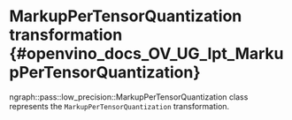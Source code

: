 # MarkupPerTensorQuantization transformation {#openvino_docs_OV_UG_lpt_MarkupPerTensorQuantization}

ngraph::pass::low_precision::MarkupPerTensorQuantization class represents the `MarkupPerTensorQuantization` transformation.
